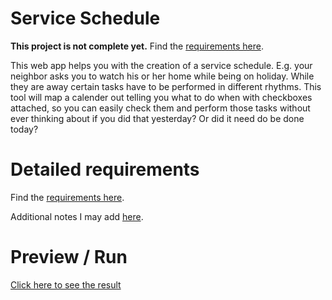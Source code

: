 # Service Schedule

**This project is not complete yet.** Find the [requirements here](Documentation/requirements.md).


This web app helps you with the creation of a service schedule. 
E.g. your neighbor asks you to watch his or her home while being on holiday. 
While they are away certain tasks have to be performed in different rhythms. This tool will map a calender out telling you what to do when with checkboxes attached, so you can easily check them and perform those tasks without ever thinking about if you did that yesterday? Or did it need do be done today?

# Detailed requirements

Find the [requirements here](Documentation/requirements.md).

Additional notes I may add [here](Documentation/notes.md).

# Preview / Run 

[Click here to see the result](https://stho32.github.io/ServiceSchedule/Source/index.html)
